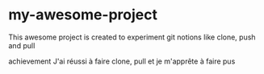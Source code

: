 # my-awesome-project

This awesome project is created to experiment git notions like clone, push and pull

achievement
J'ai réussi à faire clone, pull et je m'apprête à faire pus
